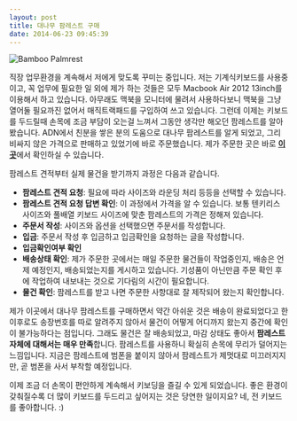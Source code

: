 ```yaml
---
layout: post
title: 대나무 팜레스트 구매
date: 2014-06-23 09:45:39
---
```


![Bamboo Palmrest](https://files.app.net/1/1349886/afGpEEuvGkJICtcaZ5ndWGQygaJ0x25LS4oE0Ve5SLc0zHNXA8BK-MV-1hdlm0czOMrQhejWEipoVejrIH4PXjbAp97vF0614vHGeodDh2KaMeo3b-zkERk69grg9ZPW6AsX0MZ0_oim9M9kprF5-mPqyyj5kTHgGJENt-I87L3HGDHu1xabcCAR_KkNth1un)

직장 업무환경을 계속해서 저에게 맞도록 꾸미는 중입니다. 저는 기계식키보드를 사용중이고, 꼭 업무에 필요한 일 외에 제가 하는 것들은 모두 Macbook Air 2012 13inch를 이용해서 하고 있습니다. 아무래도 맥북을 모니터에 물려서 사용하다보니 맥북을 그냥 열어둘 필요까진 없어서 매직트랙패드를 구입하여 쓰고 있습니다. 그런데 이제는 키보드를 두드릴때 손목에 조금 부담이 오는걸 느껴서 그동안 생각만 해오던 팜레스트를 알아봤습니다. ADN에서 친분을 쌓은 분의 도움으로 대나무 팜레스트를 알게 되었고, 그리 비싸지 않은 가격으로 판매하고 있었기에 바로 주문했습니다. 제가 주문한 곳은 바로 [**이곳**](http://cafe.naver.com/bbwoodtech.cafe)에서 확인하실 수 있습니다.

팜레스트 견적부터 실제 물건을 받기까지 과정은 다음과 같습니다.

- **팜레스트 견적 요청**: 필요에 따라 사이즈와 라운딩 처리 등등을 선택할 수 있습니다.  
- **팜레스트 견적 요청 답변 확인**: 이 과정에서 가격을 알 수 있습니다. 보통 텐키리스 사이즈와 풀배열 키보드 사이즈에 맞춘 팜레스트의 가격은 정해져 있습니다.  
- **주문서 작성**: 사이즈와 옵션을 선택했으면 주문서를 작성합니다.  
- **입금**: 주문서 작성 후 입금하고 입금확인을 요청하는 글을 작성합니다.  
- **입금확인여부 확인**  
- **배송상태 확인**: 제가 주문한 곳에서는 매일 주문한 물건들이 작업중인지, 배송은 언제 예정인지, 배송되었는지를 게시하고 있습니다. 기성품이 아닌만큼 주문 확인 후에 작업하여 내보내는 것으로 기다림의 시간이 필요합니다.  
- **물건 확인**: 팜레스트를 받고 나면 주문한 사항대로 잘 제작되어 왔는지 확인합니다.  

제가 이곳에서 대나무 팜레스트를 구매하면서 약간 아쉬운 것은 배송이 완료되었다고 한 이후로도 송장번호를 따로 알려주지 않아서 물건이 어떻게 어디까지 왔는지 중간에 확인이 불가능하다는 점입니다. 그래도 물건은 잘 배송되었고, 마감 상태도 좋아서 **팜레스트 자체에 대해서는 매우 만족**합니다. 팜레스트를 사용하니 확실히 손목에 무리가 덜어지는 느낌입니다. 지금은 팜레스트에 범폰을 붙이지 않아서 팜레스트가 제멋대로 미끄러지지만, 곧 범폰을 사서 부착할 예정입니다.

이제 조금 더 손목이 편안하게 계속해서 키보딩을 즐길 수 있게 되었습니다. 좋은 환경이 갖춰질수록 더 많이 키보드를 두드리고 싶어지는 것은 당연한 일이지요? 네, 전 키보드를 좋아합니다. :)